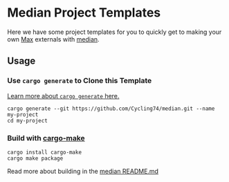 # Median Project Templates

Here we have some project templates for you to quickly get to making your own
[Max](https://cycling74.com/products/max) externals with [median](../median/README.md).

## Usage

### Use `cargo generate` to Clone this Template

[Learn more about `cargo generate` here.](https://github.com/cargo-generate/cargo-generate)

```
cargo generate --git https://github.com/Cycling74/median.git --name my-project
cd my-project
```

### Build with [cargo-make](https://sagiegurari.github.io/cargo-make/)

```
cargo install cargo-make
cargo make package
```

Read more about building in the [median README.md](../median/README.md#building-externals)
